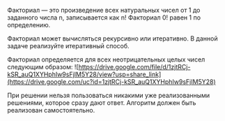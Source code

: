 Факториал — это произведение всех натуральных чисел от 1 до заданного числа n, записывается как n! 
Факториал 0! равен 1 по определению. 

Факториал может вычисляться рекурсивно или итеративно.
В данной задаче реализуйте итеративный способ.

Факториал определяется для всех неотрицательных целых чисел следующим образом:
![https://drive.google.com/file/d/1zjtRCj-kSR_auQ1XYHphIw9sFjIM5Y28/view?usp=share_link](https://drive.google.com/uc?id=1zjtRCj-kSR_auQ1XYHphIw9sFjIM5Y28)

При решении нельзя пользоваться никакими уже реализованными решениями, которое сразу дают ответ.
Алгоритм должен быть реализован самостоятельно.

